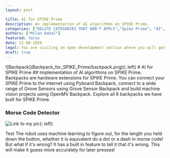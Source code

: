 ```yaml
---
layout: post

title: AI for SPIKE Prime
description: An implementation of AI algorithms on SPIKE Prime.
categories: ["DELETE CATEGORIES THAT DON'T APPLY","Spike Prime", "AI", "LEGO", "Tech"]
authors: ["Milan Dahal"]
featured: false
date: 21-08-2020
legal: You are visiting an open development section where you will get access to so-called “developer software”, which offers documentation on different ways to operate the LEGO® Education SPIKE™ Prime Hub and technology. Whatever use you make of the developer software, bear in mind that the results are not experiences that the LEGO Group endorses, is with or will be liable for. No rights in or to trademarks of the LEGO Group are implied or given, and you may not apply to or register any protection anywhere in the world for intellectual property or industrial rights or similar in respect of any developer software, derivative or other result achieved through its use. The developer software is made available “as is” and, to the extent possible, no warranties or representations are implied or given in relation to it by the LEGO Group. It’s your responsibility to ensure all uses that you make and enable others to make comply with all applicable laws and best practices. By accessing the developer software, you acknowledge that the terms and conditions set out above and in LEGO Education’s terms of use for SPIKE Prime apply
draft: true
---
```



<!--IMAGE_TEXT_OVERLAY creates a image with a text box over it--------------------->
<div class="image_text_overlay" markdown="1">
![Backpack](Backpack_for_SPIKE_Prime/backpack.png){:.left}
# AI for SPIKE Prime
##  Implementation of AI algorithms on SPIKE Prime.
Backpacks are hardware extensions for SPIKE Prime. You can connect your SPIKE Prime to the internet using Pyboard Backpack, connect to a wide range of Grove Sensors using Grove Sensor Backpack and build machine vision projects using OpenMV Backpack. Explore all 6 backpacks we have built for SPIKE Prime.  
</div>

<!--document creates a grid of documentss--------------------->
<div class="free_write" markdown="1">


### Morse Code Detector
![Link to my pic](AIforSPIKEPrime/MorseCodeDetector/morsecodedetector.jpg){:.left}

Test The robot uses machine learning to figure out, for the length you held down the button, whether it is equivalent do a dot or a dash in morse code! But what if it's wrong? It has a built in feature to tell it that it's wrong. This will make it guess more accurately for later presses!




</div>
